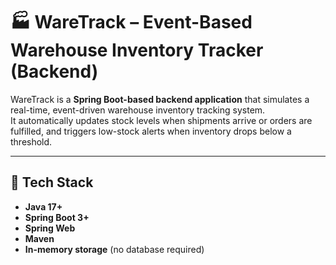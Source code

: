 # 🏭 WareTrack – Event-Based Warehouse Inventory Tracker (Backend)

WareTrack is a **Spring Boot-based backend application** that simulates a real-time, event-driven warehouse inventory tracking system.  
It automatically updates stock levels when shipments arrive or orders are fulfilled, and triggers low-stock alerts when inventory drops below a threshold.

---

## 🚀 Tech Stack
- **Java 17+**
- **Spring Boot 3+**
- **Spring Web**
- **Maven**
- **In-memory storage** (no database required)